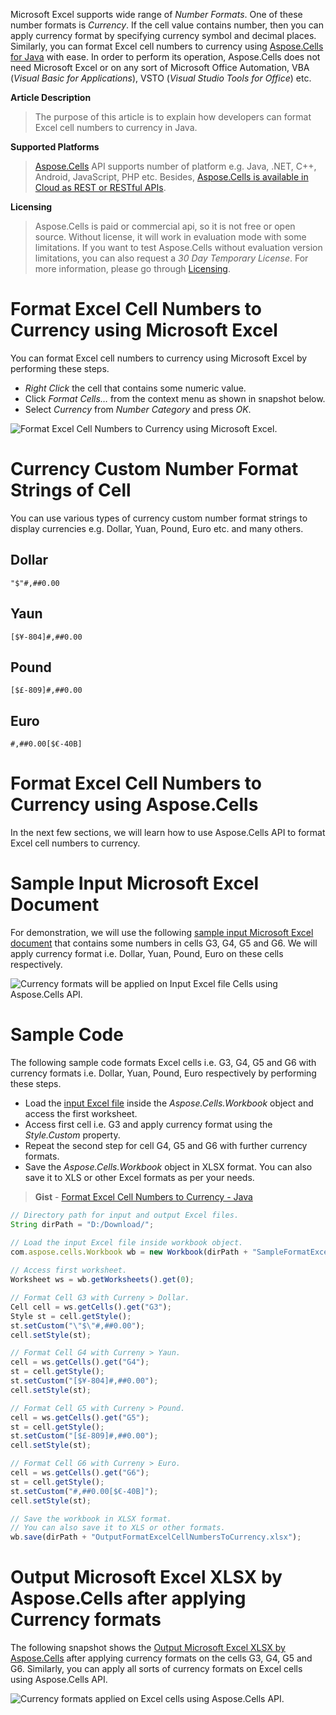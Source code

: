 Microsoft Excel supports wide range of _Number Formats_. One of these number formats is _Currency_. If the cell value contains number, then you can apply currency format by specifying currency symbol and decimal places. Similarly, you can format Excel cell numbers to currency using [Aspose.Cells for Java](https://products.aspose.com/cells/java) with ease. In order to perform its operation, Aspose.Cells does not need Microsoft Excel or on any sort of Microsoft Office Automation, VBA (_Visual Basic for Applications_), VSTO (_Visual Studio Tools for Office_) etc.

**Article Description**
>The purpose of this article is to explain how developers can format Excel cell numbers to currency in Java.

**Supported Platforms**
>[Aspose.Cells](https://products.aspose.com/cells/) API supports number of platform e.g. Java, .NET, C++, Android, JavaScript, PHP etc. Besides, [Aspose.Cells is available in Cloud as REST or RESTful APIs](https://products.aspose.cloud/cells).

**Licensing**
>Aspose.Cells is paid or commercial api, so it is not free or open source. Without license, it will work in evaluation mode with some limitations. If you want to test Aspose.Cells without evaluation version limitations, you can also request a _30 Day Temporary License_. For more information, please go through [Licensing](https://docs.aspose.com/display/cellsjava/Licensing).

# Format Excel Cell Numbers to Currency using Microsoft Excel

You can format Excel cell numbers to currency using Microsoft Excel by performing these steps.

* _Right Click_ the cell that contains some numeric value.
* Click _Format Cells…_ from the context menu as shown in snapshot below.
* Select _Currency_ from _Number Category_ and press _OK_.

![Format Excel Cell Numbers to Currency using Microsoft Excel.](https://raw.githubusercontent.com/AsposeCells/AsposeCells-Screenshots-and-Sample-Files/master/Format-Excel-Cell-Numbers-to-Currency/Format-Excel-Cell-Numbers-to-Currency-Microsoft-Excel.png "Format Excel Cell Numbers to Currency using Microsoft Excel.")

# Currency Custom Number Format Strings of Cell

You can use various types of currency custom number format strings to display currencies e.g. Dollar, Yuan, Pound, Euro etc. and many others.

## Dollar
```
"$"#,##0.00
```
## Yaun
```
[$¥-804]#,##0.00
```

## Pound
```
[$£-809]#,##0.00
```

## Euro
```
#,##0.00[$€-40B]
```

# Format Excel Cell Numbers to Currency using Aspose.Cells

In the next few sections, we will learn how to use Aspose.Cells API to format Excel cell numbers to currency.

# Sample Input Microsoft Excel Document

For demonstration, we will use the following [sample input Microsoft Excel document](https://github.com/AsposeCells/AsposeCells-Screenshots-and-Sample-Files/blob/master/Format-Excel-Cell-Numbers-to-Currency/SampleFormatExcelCellNumbersToCurrency.xlsx) that contains some numbers in cells G3, G4, G5 and G6. We will apply currency format i.e. Dollar, Yuan, Pound, Euro on these cells respectively.

![Currency formats will be applied on Input Excel file Cells using Aspose.Cells API.](https://raw.githubusercontent.com/AsposeCells/AsposeCells-Screenshots-and-Sample-Files/master/Format-Excel-Cell-Numbers-to-Currency/Input-Excel-File-Format-Excel-Cell-Numbers-To-Currency.png "Currency formats will be applied on Input Excel file Cells using Aspose.Cells API.")

# Sample Code

The following sample code formats Excel cells i.e. G3, G4, G5 and G6 with currency formats i.e. Dollar, Yuan, Pound, Euro respectively by performing these steps.

* Load the [input Excel file](https://github.com/AsposeCells/AsposeCells-Screenshots-and-Sample-Files/blob/master/Format-Excel-Cell-Numbers-to-Currency/SampleFormatExcelCellNumbersToCurrency.xlsx) inside the _Aspose.Cells.Workbook_ object and access the first worksheet.
* Access first cell i.e. G3 and apply currency format using the _Style.Custom_ property.
* Repeat the second step for cell G4, G5 and G6 with further currency formats.
* Save the _Aspose.Cells.Workbook_ object in XLSX format. You can also save it to XLS or other Excel formats as per your needs.

>**Gist** - [Format Excel Cell Numbers to Currency - Java](https://gist.github.com/AsposeCells/0a3a94799f272c0e882ecec444e5988e)

```js
// Directory path for input and output Excel files.
String dirPath = "D:/Download/";

// Load the input Excel file inside workbook object.
com.aspose.cells.Workbook wb = new Workbook(dirPath + "SampleFormatExcelCellNumbersToCurrency.xlsx");
			
// Access first worksheet.
Worksheet ws = wb.getWorksheets().get(0);

// Format Cell G3 with Curreny > Dollar.
Cell cell = ws.getCells().get("G3");
Style st = cell.getStyle();
st.setCustom("\"$\"#,##0.00");
cell.setStyle(st);

// Format Cell G4 with Curreny > Yaun.
cell = ws.getCells().get("G4");
st = cell.getStyle();
st.setCustom("[$¥-804]#,##0.00");
cell.setStyle(st);

// Format Cell G5 with Curreny > Pound.
cell = ws.getCells().get("G5");
st = cell.getStyle();
st.setCustom("[$£-809]#,##0.00");
cell.setStyle(st);

// Format Cell G6 with Curreny > Euro.
cell = ws.getCells().get("G6");
st = cell.getStyle();
st.setCustom("#,##0.00[$€-40B]");
cell.setStyle(st);

// Save the workbook in XLSX format. 
// You can also save it to XLS or other formats.
wb.save(dirPath + "OutputFormatExcelCellNumbersToCurrency.xlsx");
```

# Output Microsoft Excel XLSX by Aspose.Cells after applying Currency formats

The following snapshot shows the [Output Microsoft Excel XLSX by Aspose.Cells](https://github.com/AsposeCells/AsposeCells-Screenshots-and-Sample-Files/blob/master/Format-Excel-Cell-Numbers-to-Currency/OutputFormatExcelCellNumbersToCurrency.xlsx) after applying currency formats on the cells G3, G4, G5 and G6. Similarly, you can apply all sorts of currency formats on Excel cells using Aspose.Cells API.

![Currency formats applied on Excel cells using Aspose.Cells API.](https://raw.githubusercontent.com/AsposeCells/AsposeCells-Screenshots-and-Sample-Files/master/Format-Excel-Cell-Numbers-to-Currency/Currency-Format-Applied-To-Excel-Cells-Aspose.Cells-API.png "Currency formats applied on Excel cells using Aspose.Cells API.")




